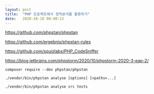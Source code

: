 ```yaml
---
layout: post
title:  "PHP 프로젝트에서 정적분석툴 활용하기"
date:   2020-10-10 00:40:12
---
```


https://github.com/phpstan/phpstan

https://github.com/ergebnis/phpstan-rules

https://github.com/squizlabs/PHP_CodeSniffer

https://blog.jetbrains.com/phpstorm/2020/10/phpstorm-2020-3-eap-2/

`composer require --dev phpstan/phpstan`

`./vendor/bin/phpstan analyse [options] [<paths>...]`

`./vendor/bin/phpstan analyse src tests`

<br><br><br>

